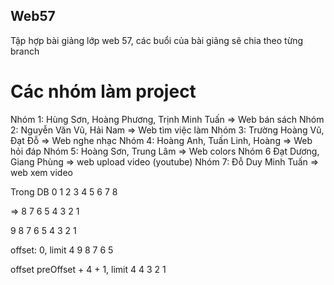## Web57
Tập hợp bài giảng lớp web 57, các buổi của bài giảng sẽ chia theo từng branch

# Các nhóm làm project
Nhóm 1: Hùng Sơn, Hoàng Phương, Trịnh Minh Tuấn => Web bán sách
Nhóm 2: Nguyễn Văn Vũ, Hải Nam => Web tìm việc làm
Nhóm 3: Trường Hoàng Vũ, Đạt Đỗ => Web nghe nhạc
Nhóm 4: Hoàng Anh, Tuấn Linh, Hoàng => Web hỏi đáp
Nhóm 5: Hoàng Sơn, Trung Lâm => Web colors
Nhóm 6 Đạt Dương, Giang Phùng => web upload video (youtube)
Nhóm 7: Đỗ Duy Minh Tuấn => web xem video

Trong DB
0 1 2 3 4 5 6 7 8

=> 8 7 6 5 4 3 2 1

9 8 7 6 5 4 3 2 1

offset: 0, limit 4
9
8
7
6
5

offset preOffset + 4 + 1, limit 4
4
3
2
1
